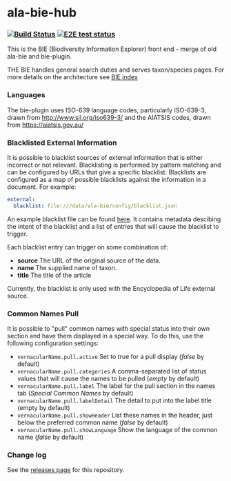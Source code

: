 # ala-bie-hub
###    [![Build Status](https://app.travis-ci.com/AtlasOfLivingAustralia/ala-bie-hub.svg?branch=develop)](https://app.travis-ci.com/AtlasOfLivingAustralia/ala-bie-hub) [![E2E test status](https://github.com/AtlasOfLivingAustralia/ala-bie-hub/actions/workflows/e2e.yml/badge.svg)](https://github.com/AtlasOfLivingAustralia/ala-bie-hub/actions/workflows/e2e.yml)

This is the BIE (Biodiversity Information Explorer) front end - merge of old ala-bie and bie-plugin. 

THE BIE handles general search duties and serves taxon/species pages.
For more details on the architecture see [BIE index](http://github.com/AtlasOfLivingAustralia/bie-index)

### Languages

The bie-plugin uses ISO-639 language codes, particularly ISO-639-3, drawn from http://www.sil.org/iso639-3/ and the AIATSIS codes, drawn from https://aiatsis.gov.au/

### Blacklisted External Information

It is possible to blacklist sources of external information
that is either incorrect or not relevant.
Blacklisting is performed by pattern matching and can be configured by URLs that give a specific blacklist.
Blacklists are configured as a map of possible blacklists against the information in a document.
For example:

```yaml
external:
  blacklist: file:///data/ala-bie/config/blacklist.json
```

An example blacklist file can be found [here](src/test/resources/test-blacklist.json).
It contains metadata descibing the intent of the blacklist and
a list of entries that will cause the blacklist to trigger.

Each blacklist entry can trigger on some combination of:

* **source** The URL of the original source of the data.
* **name** The supplied name of taxon.
* **title** The title of the article

Currently, the blacklist is only used with the Encyclopedia of Life external source.


### Common Names Pull

It is possible to "pull" common names with special status into their own section and have them displayed in a special way.
To do this, use the following configuration settings:

* `vernacularName.pull.active` Set to true for a pull display (*false* by default)
* `vernacularName.pull.categories` A comma-separated list of status values that will cause the names to be pulled (*empty* by default)
* `vernacularName.pull.label` The label for the pull section in the names tab (*Special Common Names* by default)
* `vernacularName.pull.labelDetail` The detail to put into the label title (empty by default)
* `vernacularName.pull.showHeader` List these names in the header, just below the preferred common name (*false* by default)
* `vernacularName.pull.showLanguage` Show the language of the common name (*false* by default)

### Change log
See the [releases page](https://github.com/AtlasOfLivingAustralia/ala-bie-hub/releases) for this repository.
